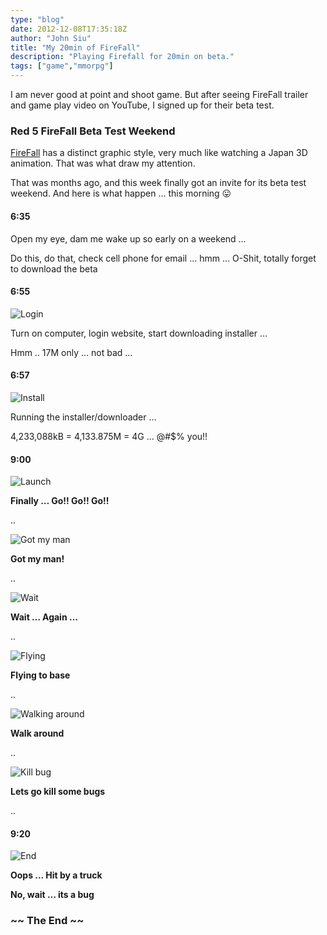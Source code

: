```yaml
---
type: "blog"
date: 2012-12-08T17:35:18Z
author: "John Siu"
title: "My 20min of FireFall"
description: "Playing Firefall for 20min on beta."
tags: ["game","mmorpg"]
---
```


I am never good at point and shoot game. But after seeing FireFall trailer and game play video on YouTube, I signed up for their beta test.
<!--more-->

### Red 5 FireFall Beta Test Weekend

[FireFall](http://www.firefallthegame.com/) has a distinct graphic style, very much like watching a Japan 3D animation. That was what draw my attention.

That was months ago, and this week finally got an invite for its beta test weekend. And here is what happen … this morning 😛

#### 6:35

Open my eye, dam me wake up so early on a weekend …

Do this, do that, check cell phone for email … hmm … O-Shit, totally forget to download the beta

#### 6:55

![Login](//raw.githubusercontent.com/J-Siu/johnsiu.com/master/static/img/firefall-01.jpg)

Turn on computer, login website, start downloading installer …

Hmm .. 17M only … not bad …

#### 6:57

![Install](//raw.githubusercontent.com/J-Siu/johnsiu.com/master/static/img/firefall-02.jpg)

Running the installer/downloader …

4,233,088kB = 4,133.875M = 4G … @#$% you!!

#### 9:00

![Launch](//raw.githubusercontent.com/J-Siu/johnsiu.com/master/static/img/firefall-03.jpg)

**Finally … Go!! Go!! Go!!**

..

![Got my man](//raw.githubusercontent.com/J-Siu/johnsiu.com/master/static/img/firefall-04.jpg)

**Got my man!**

..

![Wait](//raw.githubusercontent.com/J-Siu/johnsiu.com/master/static/img/firefall-05.jpg)

**Wait … Again …**

..

![Flying](//raw.githubusercontent.com/J-Siu/johnsiu.com/master/static/img/firefall-06.jpg)

**Flying to base**

..

![Walking around](//raw.githubusercontent.com/J-Siu/johnsiu.com/master/static/img/firefall-07.jpg)

**Walk around**

..

![Kill bug](//raw.githubusercontent.com/J-Siu/johnsiu.com/master/static/img/firefall-08.jpg)

**Lets go kill some bugs**

..

#### 9:20

![End](//raw.githubusercontent.com/J-Siu/johnsiu.com/master/static/img/firefall-09.jpg)

**Oops … Hit by a truck**

**No, wait … its a bug**

### ~\~ The End ~\~
